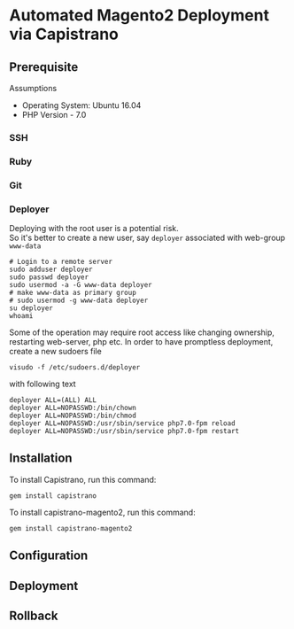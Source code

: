 # Automated Magento2 Deployment via Capistrano

## Prerequisite
Assumptions
- Operating System: Ubuntu 16.04
- PHP Version - 7.0

### SSH
### Ruby
### Git
### Deployer
Deploying with the root user is a potential risk.  
So it's better to create a new user, say `deployer` associated with web-group `www-data`
```
# Login to a remote server
sudo adduser deployer
sudo passwd deployer
sudo usermod -a -G www-data deployer
# make www-data as primary group
# sudo usermod -g www-data deployer
su deployer
whoami
```

Some of the operation may require root access like changing ownership, restarting web-server, php etc.
In order to have promptless deployment, create a new sudoers file
```
visudo -f /etc/sudoers.d/deployer
```
with following text
```
deployer ALL=(ALL) ALL
deployer ALL=NOPASSWD:/bin/chown
deployer ALL=NOPASSWD:/bin/chmod
deployer ALL=NOPASSWD:/usr/sbin/service php7.0-fpm reload
deployer ALL=NOPASSWD:/usr/sbin/service php7.0-fpm restart
```

## Installation
To install Capistrano, run this command:
```
gem install capistrano
```
To install capistrano-magento2, run this command:
```
gem install capistrano-magento2
```

## Configuration

## Deployment

## Rollback
